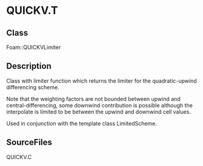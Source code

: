 # QUICKV.T 
## Class
Foam::QUICKVLimiter

## Description
Class with limiter function which returns the limiter for the
quadratic-upwind differencing scheme.

Note that the weighting factors are not bounded between upwind and
central-differencing, some downwind contribution is possible although
the interpolate is limited to be between the upwind and downwind cell
values.

Used in conjunction with the template class LimitedScheme.

## SourceFiles
QUICKV.C

